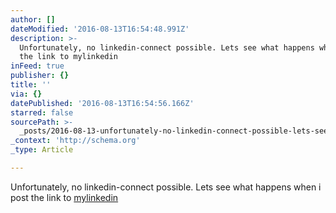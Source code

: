 ```yaml
---
author: []
dateModified: '2016-08-13T16:54:48.991Z'
description: >-
  Unfortunately, no linkedin-connect possible. Lets see what happens when i post
  the link to mylinkedin
inFeed: true
publisher: {}
title: ''
via: {}
datePublished: '2016-08-13T16:54:56.166Z'
starred: false
sourcePath: >-
  _posts/2016-08-13-unfortunately-no-linkedin-connect-possible-lets-see-what-h.md
_context: 'http://schema.org'
_type: Article

---
```

Unfortunately, no linkedin-connect possible. Lets see what happens when i post the link to [mylinkedin][0]

[0]: https://www.linkedin.com/in/christian-lautner-35818b9 "Mylinkedin"